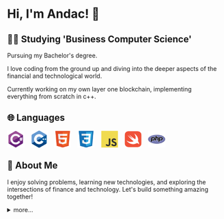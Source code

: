 # Hi, I'm Andac! 👋

## 👨‍🎓 Studying 'Business Computer Science'

Pursuing my Bachelor's degree. 

I love coding from the ground up and diving into the deeper aspects of the financial and technological world.

Currently working on my own layer one blockchain, implementing everything from scratch in c++.

## 🌐 Languages
<div style="display: flex; gap: 15px; align-items: center;">
  <img src="https://raw.githubusercontent.com/devicons/devicon/master/icons/csharp/csharp-original.svg" alt="C#" width="40" height="40">
  <img src="https://raw.githubusercontent.com/devicons/devicon/master/icons/cplusplus/cplusplus-original.svg" alt="C++" width="40" height="40">
  <img src="https://raw.githubusercontent.com/devicons/devicon/master/icons/html5/html5-original.svg" alt="HTML" width="40" height="40">
  <img src="https://raw.githubusercontent.com/devicons/devicon/master/icons/css3/css3-original.svg" alt="CSS" width="40" height="40">
  <img src="https://raw.githubusercontent.com/devicons/devicon/master/icons/javascript/javascript-original.svg" alt="JavaScript" width="40" height="40">
  <img src="https://raw.githubusercontent.com/devicons/devicon/master/icons/swift/swift-original.svg" alt="Swift" width="40" height="40">
  <img src="https://raw.githubusercontent.com/devicons/devicon/master/icons/php/php-original.svg" alt="PHP" width="40" height="40">
</div>

## 🤨 About Me
I enjoy solving problems, learning new technologies, and exploring the intersections of finance and technology. 
Let's build something amazing together!

<details> 
  <summary>more...</summary>
  
  - fluent in german, english and turkish
  
  - hitting the gym alot
    
  - enjoy reading books

  - call me AGS, my full name is rather unusual to pronounce
</details>

